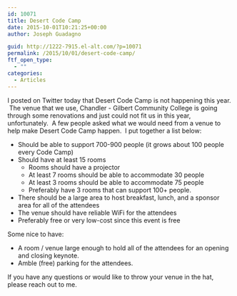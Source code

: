 ```yaml
---
id: 10071
title: Desert Code Camp
date: 2015-10-01T10:21:25+00:00
author: Joseph Guadagno

guid: http://1222-7915.el-alt.com/?p=10071
permalink: /2015/10/01/desert-code-camp/
ftf_open_type:
  - ""
categories:
  - Articles
---
```

I posted on Twitter today that Desert Code Camp is not happening this year.  The venue that we use, Chandler - Gilbert Community College is going through some renovations and just could not fit us in this year, unfortunately.  A few people asked what we would need from a venue to help make Desert Code Camp happen.  I put together a list below:
<ul>
	<li>Should be able to support 700-900 people (it grows about 100 people every Code Camp)</li>
	<li>Should have at least 15 rooms
<ul>
	<li>Rooms should have a projector</li>
	<li>At least 7 rooms should be able to accommodate 30 people</li>
	<li>At least 3 rooms should be able to accommodate 75 people</li>
	<li>Preferably have 3 rooms that can support 100+ people.</li>
</ul>
</li>
	<li>There should be a large area to host breakfast, lunch, and a sponsor area for all of the attendees</li>
	<li>The venue should have reliable WiFi for the attendees</li>
	<li>Preferably free or very low-cost since this event is free</li>
</ul>
Some nice to have:
<ul>
	<li>A room / venue large enough to hold all of the attendees for an opening and closing keynote.</li>
	<li>Amble (free) parking for the attendees.</li>
</ul>
If you have any questions or would like to throw your venue in the hat, please reach out to me.